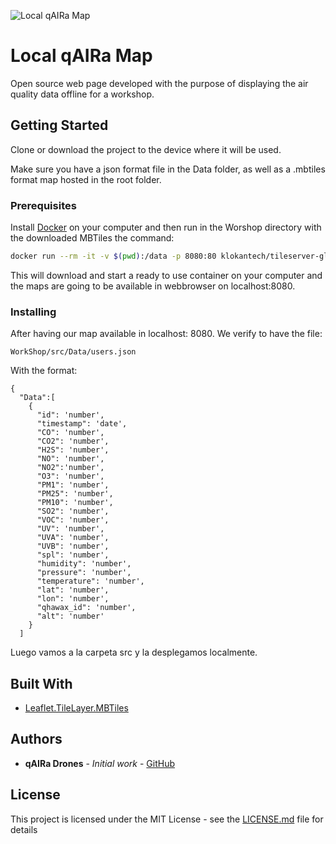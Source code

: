 ![Local qAIRa Map]()

# Local qAIRa Map
Open source web page developed with the purpose of displaying the air quality data offline for a workshop.

## Getting Started

Clone or download the project to the device where it will be used.

Make sure you have a json format file in the Data folder, as well as a .mbtiles format map hosted in the root folder.

### Prerequisites


Install [Docker](http://www.docker.com/) on your computer and then run in the Worshop directory with the downloaded MBTiles the command:

```bash
docker run --rm -it -v $(pwd):/data -p 8080:80 klokantech/tileserver-gl
```

This will download and start a ready to use container on your computer and the maps are going to be available in webbrowser on localhost:8080.


### Installing

After having our map available in localhost: 8080.
We verify to have the file:

```
WorkShop/src/Data/users.json
```

With the format:

```
{
  "Data":[
    {
      "id": 'number',
      "timestamp": 'date',
      "CO": 'number',
      "CO2": 'number',
      "H2S": 'number',
      "NO": 'number',
      "NO2":'number',
      "O3": 'number',
      "PM1": 'number',
      "PM25": 'number',
      "PM10": 'number',
      "SO2": 'number',
      "VOC": 'number',
      "UV": 'number',
      "UVA": 'number',
      "UVB": 'number',
      "spl": 'number',
      "humidity": 'number',
      "pressure": 'number',
      "temperature": 'number',
      "lat": 'number',
      "lon": 'number',
      "qhawax_id": 'number',
      "alt": 'number'
    }
  ]
```
Luego vamos a la carpeta src y la desplegamos localmente.

## Built With

* [Leaflet.TileLayer.MBTiles](https://www.npmjs.com/package/Leaflet.TileLayer.MBTiles)


## Authors

* **qAIRa Drones** - *Initial work* - [GitHub](https://github.com/qAIRa/WorkShop)


## License

This project is licensed under the MIT License - see the [LICENSE.md](LICENSE.md) file for details
